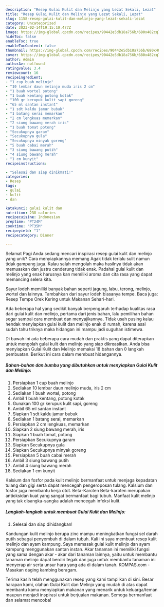 ```yaml
---
description: "Resep Gulai Kulit dan Melinjo yang Lezat Sekali, Lezat"
title: "Resep Gulai Kulit dan Melinjo yang Lezat Sekali, Lezat"
slug: 1158-resep-gulai-kulit-dan-melinjo-yang-lezat-sekali-lezat
category: Uncategorized
date: 2023-02-14T19:15:10.477Z
image: https://img-global.cpcdn.com/recipes/90442e5db18a756b/680x482cq70/gulai-kulit-dan-melinjo-foto-resep-utama.jpg
hideToc: false
enableToc: true
enableTocContent: false
thumbnail: https://img-global.cpcdn.com/recipes/90442e5db18a756b/680x482cq70/gulai-kulit-dan-melinjo-foto-resep-utama.jpg
cover: https://img-global.cpcdn.com/recipes/90442e5db18a756b/680x482cq70/gulai-kulit-dan-melinjo-foto-resep-utama.jpg
author: Admin
authorAv: notfound
ratingvalue: 3.4
reviewcount: 16
recipeingredient:
- "1 cup buah melinjo"
- "10 lembar daun melinjo muda iris 2 cm"
- "1 buah wortel potong"
- "1 buah kentang potong kotak"
- "100 gr kerupuk kulit sapi goreng"
- "65 ml santan instant"
- "1 sdt kaldu jamur bubuk"
- "1 batang serai memarkan"
- "2 cm lengkuas memarkan"
- "2 siung bawang merah iris"
- "1 buah tomat potong"
- "Secukupnya garam"
- "Secukupnya gula"
- "Secukupnya minyak goreng"
- "5 buah cabai merah"
- "3 siung bawang putih"
- "4 siung bawang merah"
- "1 cm kunyit"
recipeinstructions:

- "Selesai dan siap dinikmati!"
categories:
- Resep
tags:
- gulai
- kulit
- dan

katakunci: gulai kulit dan 
nutrition: 238 calories
recipecuisine: Indonesian
preptime: "PT24M"
cooktime: "PT35M"
recipeyield: "1"
recipecategory: Dinner

---
```



Selamat Pagi Anda sedang mencari inspirasi resep gulai kulit dan melinjo yang unik? Cara menyiapkannya memang Agak tidak terlalu sulit namun tidak gampang juga. Kalau salah mengolah maka hasilnya tidak akan memuaskan dan justru cenderung tidak enak. Padahal gulai kulit dan melinjo yang enak harusnya kan memiliki aroma dan cita rasa yang dapat memancing selera kita.


Sayur lodeh memiliki banyak bahan seperti jagung, labu, terong, melinjo, wortel dan lainnya. Tambahkan dari sayur lodeh biasanya tempe. Baca juga: Resep Tempe Orek Kering untuk Makanan Sehari-hari.

Ada beberapa hal yang sedikit banyak berpengaruh terhadap kualitas rasa dari gulai kulit dan melinjo, pertama dari jenis bahan, lalu pemilihan bahan segar sampai cara membuat dan menyajikannya. Tidak usah pusing kalau hendak menyiapkan gulai kulit dan melinjo enak di rumah, karena asal sudah tahu triknya maka hidangan ini mampu jadi suguhan istimewa.


Di bawah ini ada beberapa cara mudah dan praktis yang dapat diterapkan untuk mengolah gulai kulit dan melinjo yang siap dikreasikan. Anda bisa menyiapkan Gulai Kulit dan Melinjo memakai 18 bahan dan 0 langkah pembuatan. Berikut ini cara dalam membuat hidangannya.

<!--inarticleads1-->

##### Bahan-bahan dan bumbu yang dibutuhkan untuk menyiapkan Gulai Kulit dan Melinjo:

1. Persiapkan 1 cup buah melinjo
1. Sediakan 10 lembar daun melinjo muda, iris 2 cm
1. Sediakan 1 buah wortel, potong
1. Ambil 1 buah kentang, potong kotak
1. Gunakan 100 gr kerupuk kulit sapi, goreng
1. Ambil 65 ml santan instant
1. Siapkan 1 sdt kaldu jamur bubuk
1. Sediakan 1 batang serai, memarkan
1. Persiapkan 2 cm lengkuas, memarkan
1. Siapkan 2 siung bawang merah, iris
1. Siapkan 1 buah tomat, potong
1. Persiapkan Secukupnya garam
1. Siapkan Secukupnya gula
1. Siapkan Secukupnya minyak goreng
1. Persiapkan 5 buah cabai merah
1. Ambil 3 siung bawang putih
1. Ambil 4 siung bawang merah
1. Sediakan 1 cm kunyit


Kalsium dan fosfor pada kulit melinjo bermanfaat untuk menjaga kepadatan tulang dan gigi serta dapat mencegah pengeroposan tulang. Kalsium dan fosfor juga membantu kerja otot. Beta-Karoten Beta-karoten merupakan antioksidan kuat yang sangat bermanfaat bagi tubuh. Manfaat kulit melinjo yang tak disangka-sangka adalah mencegah infeksi kulit. 

<!--inarticleads2-->

##### Langkah-langkah untuk membuat Gulai Kulit dan Melinjo:


1. Selesai dan siap dihidangkan!

Kandungan kulit melinjo berupa zinc mampu meningkatkan fungsi sel darah putih sebagai penyembuh di dalam tubuh. Kali ini saya membuat resep kulit melinjo dan ayam kampung. Saya memasak gulai kulit melinjo dan ayam kampung menggunakan santan instan. Akar tanaman ini memiliki fungsi yang sama dengan akar - akar dari tanaman lainnya, yaitu untuk membantu tanaman melinjo dapat berdiri tegak dan juga untuk membantu tanaman ini menyerap air serta unsur hara yang ada di dalam tanah. KOMPAS.com - Masakan daging kambing beragam. 

Terima kasih telah menggunakan resep yang kami tampilkan di sini. Besar harapan kami, olahan Gulai Kulit dan Melinjo yang mudah di atas dapat membantu kamu menyiapkan makanan yang menarik untuk keluarga/teman maupun menjadi inspirasi untuk berjualan makanan. Semoga bermanfaat dan selamat mencoba!
